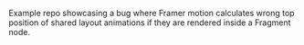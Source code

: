 Example repo showcasing a bug where Framer motion calculates wrong top position of shared layout  animations if they are rendered inside a Fragment node.